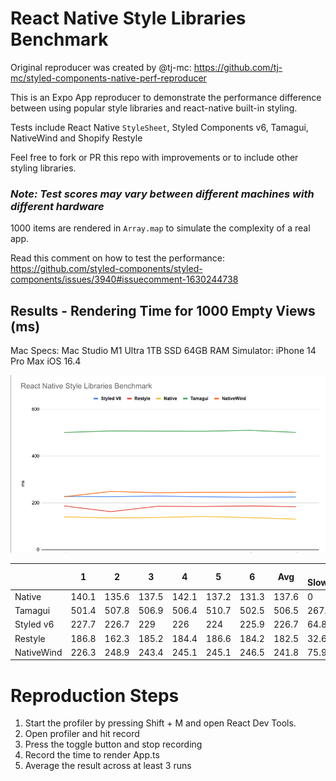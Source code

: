# React Native Style Libraries Benchmark

Original reproducer was created by @tj-mc: https://github.com/tj-mc/styled-components-native-perf-reproducer

This is an Expo App reproducer to demonstrate the performance difference between using popular style libraries and react-native built-in styling.

Tests include React Native `StyleSheet`, Styled Components v6, Tamagui, NativeWind and Shopify Restyle

Feel free to fork or PR this repo with improvements or to include other styling libraries.

### ***Note: Test scores may vary between different machines with different hardware***

1000 items are rendered in `Array.map` to simulate the complexity of a real app.

Read this comment on how to test the performance: https://github.com/styled-components/styled-components/issues/3940#issuecomment-1630244738

## Results - Rendering Time for 1000 Empty Views (ms)

Mac Specs: 
Mac Studio M1 Ultra 1TB SSD 64GB RAM
Simulator: iPhone 14 Pro Max iOS 16.4

![graph.png](assets/graph.png)

|            | 1     | 2     | 3     | 4     | 5     | 6     | Avg   | % Slowdown |
|------------|-------|-------|-------|-------|-------|-------|-------|------------|
| Native     | 140.1 | 135.6 | 137.5 | 142.1 | 137.2 | 131.3 | 137.6 | 0          |
| Tamagui    | 501.4 | 507.8 | 506.9 | 506.4 | 510.7 | 502.5 | 506.5 | 267.88     |
| Styled v6  | 227.7 | 226.7 | 229   | 226   | 224   | 225.9 | 226.7 | 64.86      |
| Restyle    | 186.8 | 162.3 | 185.2 | 184.4 | 186.6 | 184.2 | 182.5 | 32.63      |
| NativeWind | 226.3 | 248.9 | 243.4 | 245.1 | 245.1 | 246.5 | 241.8 | 75.95      |


# Reproduction Steps
1. Start the profiler by pressing Shift + M and open React Dev Tools.
2. Open profiler and hit record
3. Press the toggle button and stop recording
4. Record the time to render App.ts
5. Average the result across at least 3 runs

